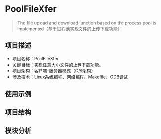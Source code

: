 # PoolFileXfer
> The file upload and download function based on the process pool is implemented（基于进程池实现文件的上传下载功能） 

## 项目描述
- 项目名称：PoolFileXfer
- 关键目标：实现任意大小文件的上传下载功能。
- 项目架构：客户端-服务器模式（C/S架构）
- 涉及技术：Linux系统编程、网络编程、Makefile、GDB调试

## 使用示例


## 项目结构


## 模块分析


